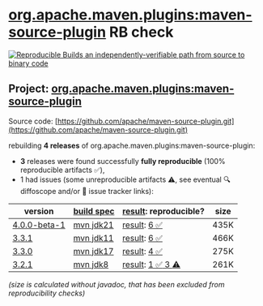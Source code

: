 [org.apache.maven.plugins:maven-source-plugin](https://central.sonatype.com/artifact/org.apache.maven.plugins/maven-source-plugin/versions) RB check
=======

[![Reproducible Builds](https://reproducible-builds.org/images/logos/rb.svg) an independently-verifiable path from source to binary code](https://reproducible-builds.org/)

## Project: [org.apache.maven.plugins:maven-source-plugin](https://central.sonatype.com/artifact/org.apache.maven.plugins/maven-source-plugin/versions)

Source code: [https://github.com/apache/maven-source-plugin.git](https://github.com/apache/maven-source-plugin.git)

rebuilding **4 releases** of org.apache.maven.plugins:maven-source-plugin:
- **3** releases were found successfully **fully reproducible** (100% reproducible artifacts :white_check_mark:),
- 1 had issues (some unreproducible artifacts :warning:, see eventual :mag: diffoscope and/or :memo: issue tracker links):

| version | [build spec](/BUILDSPEC.md) | [result](https://reproducible-builds.org/docs/jvm/): reproducible? | size |
| -- | --------- | ------ | -- |
| [4.0.0-beta-1](https://central.sonatype.com/artifact/org.apache.maven.plugins/maven-source-plugin/4.0.0-beta-1/pom) | [mvn jdk21](maven-source-plugin-4.0.0-beta-1.buildspec) | [result](maven-source-plugin-4.0.0-beta-1.buildinfo): [6 :white_check_mark: ](maven-source-plugin-4.0.0-beta-1.buildcompare) | 435K |
| [3.3.1](https://central.sonatype.com/artifact/org.apache.maven.plugins/maven-source-plugin/3.3.1/pom) | [mvn jdk11](maven-source-plugin-3.3.1.buildspec) | [result](maven-source-plugin-3.3.1.buildinfo): [6 :white_check_mark: ](maven-source-plugin-3.3.1.buildcompare) | 466K |
| [3.3.0](https://central.sonatype.com/artifact/org.apache.maven.plugins/maven-source-plugin/3.3.0/pom) | [mvn jdk17](maven-source-plugin-3.3.0.buildspec) | [result](maven-source-plugin-3.3.0.buildinfo): [4 :white_check_mark: ](maven-source-plugin-3.3.0.buildcompare) | 275K |
| [3.2.1](https://central.sonatype.com/artifact/org.apache.maven.plugins/maven-source-plugin/3.2.1/pom) | [mvn jdk8](maven-source-plugin-3.2.1.buildspec) | [result](maven-source-plugin-3.2.1.buildinfo): [1 :white_check_mark:  3 :warning:](maven-source-plugin-3.2.1.buildcompare) | 261K |

<i>(size is calculated without javadoc, that has been excluded from reproducibility checks)</i>
